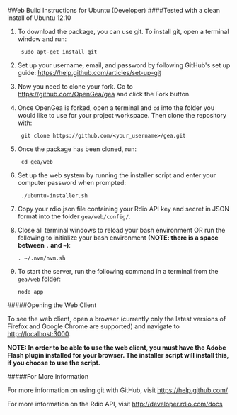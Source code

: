 #Web Build Instructions for Ubuntu (Developer)
####Tested with a clean install of Ubuntu 12.10

1. To download the package, you can use git. To install git, open a terminal window and run: 

		sudo apt-get install git

2. Set up your username, email, and password by following GitHub's set up guide: <https://help.github.com/articles/set-up-git>

3. Now you need to clone your fork. Go to <https://github.com/OpenGea/gea> and click the Fork button.

4. Once OpenGea is forked, open a terminal and `cd` into the folder you would like to use for your project workspace. Then clone the repository with:

		git clone https://github.com/<your_username>/gea.git 

5. Once the package has been cloned, run:
		
		cd gea/web

6. Set up the web system by running the installer script and enter your computer password when prompted:

		./ubuntu-installer.sh


11. Copy your rdio.json file containing your Rdio API key and secret in JSON format into the folder `gea/web/config/`.

12. Close all terminal windows to reload your bash environment OR run the following to initialize your bash environment **(NOTE: there is a space between `.` and `~`)**:

		. ~/.nvm/nvm.sh

13. To start the server, run the following command in a terminal from the `gea/web` folder:

		node app
 
#####Opening the Web Client

To see the web client, open a browser (currently only the latest versions of Firefox and Google Chrome are supported) and navigate to <http://localhost:3000>. 

**NOTE: In order to be able to use the web client, you must have the Adobe Flash plugin installed for your browser. The installer script will install this, if you choose to use the script.**

#####For More Information

For more information on using git with GitHub, visit <https://help.github.com/>

For more information on the Rdio API, visit <http://developer.rdio.com/docs>